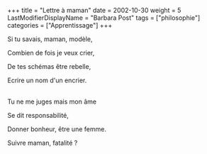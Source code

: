 +++
title = "Lettre à maman"
date = 2002-10-30
weight = 5
LastModifierDisplayName = "Barbara Post"
tags = ["philosophie"]
categories = ["Apprentissage"]
+++

Si tu savais, maman, modèle,

Combien de fois je veux crier,

De tes schémas être rebelle,

Ecrire un nom d'un encrier.

 \
Tu ne me juges mais mon âme

Se dit responsabilité,

Donner bonheur, être une femme.

Suivre maman, fatalité ?
